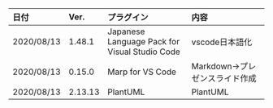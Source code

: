 |日付|Ver.|プラグイン|内容|
|:--|:--|:--|:--|
|2020/08/13|1.48.1|Japanese Language Pack for Visual Studio Code|vscode日本語化|
|2020/08/13|0.15.0|Marp for VS Code|Markdown→プレゼンスライド作成|
|2020/08/13|2.13.13|PlantUML|PlantUML|
